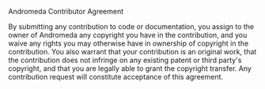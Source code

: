 
Andromeda Contributor Agreement

By submitting any contribution to code or documentation, you assign to the owner of Andromeda any copyright you have in the contribution, and you waive any rights you may otherwise have in ownership of copyright in the contribution.  You also warrant that your contribution is an original work, that the contribution does not infringe on any existing patent or third party's copyright, and that you are legally able to grant the copyright transfer.  Any contribution request will constitute acceptance of this agreement.
